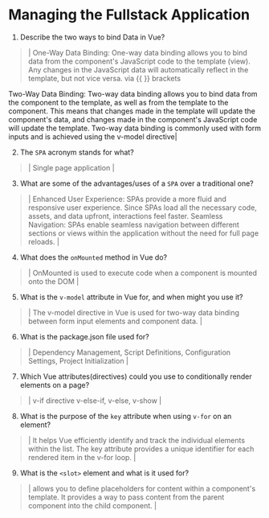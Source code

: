 # Managing the Fullstack Application

1. Describe the two ways to bind Data in Vue?

  > | One-Way Data Binding: One-way data binding allows you to bind data from the component's JavaScript code to the template (view). Any changes in the JavaScript data will automatically reflect in the template, but not vice versa. via {{ }} brackets 
  
  Two-Way Data Binding: Two-way data binding allows you to bind data from the component to the template, as well as from the template to the component. This means that changes made in the template will update the component's data, and changes made in the component's JavaScript code will update the template. Two-way data binding is commonly used with form inputs and is achieved using the v-model directive|

2. The `SPA` acronym stands for what?

  > | Single page application |

3. What are some of the advantages/uses of a `SPA` over a traditional one?

  > | Enhanced User Experience: SPAs provide a more fluid and responsive user experience. Since SPAs load all the necessary code, assets, and data upfront, interactions feel faster. Seamless Navigation: SPAs enable seamless navigation between different sections or views within the application without the need for full page reloads. |

4. What does the `onMounted` method in Vue do?

  > | OnMounted is used to execute code when a component is mounted onto the DOM |

5. What is the `v-model` attribute in Vue for, and when might you use it?

  > | The v-model directive in Vue is used for two-way data binding between form input elements and component data. |

6. What is the package.json file used for?

  > | Dependency Management, Script Definitions, Configuration Settings, Project Initialization  |

7. Which Vue attributes(directives) could you use to conditionally render elements on a page?

  > | v-if directive v-else-if, v-else, v-show |

8. What is the purpose of the `key` attribute when using `v-for` on an element?

  > | It helps Vue efficiently identify and track the individual elements within the list. The key attribute provides a unique identifier for each rendered item in the v-for loop. |

9. What is the `<slot>` element and what is it used for?

  > | <slot>  allows you to define placeholders for content within a component's template. It provides a way to pass content from the parent component into the child component. |
